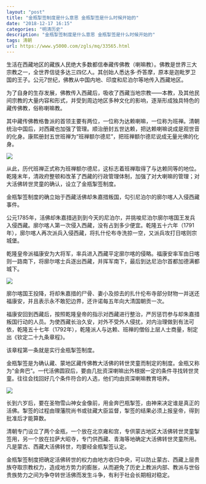 ```yaml
---
layout: "post"
title: "金瓶掣签制度是什么意思 金瓶掣签是什么时候开始的"
date: "2018-12-17 16:15"
categories: "明清历史"
description: "金瓶掣签制度是什么意思 金瓶掣签是什么时候开始的"
tags: 清朝
url: https://www.y5000.com/zgls/mq/33565.html
---
```






生活在西藏地区的藏族人民绝大多数都信奉藏传佛教（喇嘛教）。佛教是世界三大宗教之一，全世界信徒多达三四亿人。其创始人悉达多·乔答摩，原本是迦毗罗卫国的王子。公元7世纪，佛教从中国内地、印度和尼泊尔等地传入西藏地区。

为了自身的生存发展，佛教传入西藏后，吸收了西藏当地宗教——本教，及其他民间宗教的大量内容和形式，并受到周边地区多种文化的影响，逐渐形成独具特色的藏传佛教，俗称喇嘛教。

其中藏传佛教格鲁派的首领主要有两位，一位称为达赖喇嘛，一位称为班禅。清朝统治中国后，对西藏也加强了管理。顺治册封五世达赖，把达赖喇嘛说成是观世音的化身。康熙册封五世班禅为“班禅额尔德尼”，把班禅额尔德尼说成无量光佛的化身。

![](https://img.y5000.com/uploads/allimg/180925/14-1P925143TJ12.jpg)

从此，历代班禅正式称为班禅额尔德尼，这标志着班禅取得了与达赖同等的地位。乾隆末年，清政府整顿和改革了西藏的行政管理体制，加强了对大喇嘛的管理；对大活佛转世灵童的确认，设立了金瓶掣签制度。

金瓶掣签制度的确立始于西藏活佛却朱嘉措叛国，勾引尼泊尔的廓尔喀人入侵西藏事件。

公元1785年，活佛却朱嘉措逃到到今天的尼泊尔，并挑唆尼泊尔廓尔喀国王发兵入侵西藏。廓尔喀人第一次侵入西藏，没有占到多少便宜。乾隆五十六年（1791年），廓尔喀人再次派兵入侵西藏，将扎什伦布寺洗掠一空，又派兵攻打日喀则宗城堡。

乾隆皇帝派福康安为大将军，率兵进入西藏平定廓尔喀的侵略。福康安率军由日喀则一路南下，将廓尔喀士兵逐出西藏，并挥军南下，最后到达尼泊尔首都加德满都城下。

![](https://img.y5000.com/uploads/allimg/180925/14-1P925143Z0C6.jpg)

廓尔喀国王投降，将却朱嘉措的尸骨、妻小及掠去的扎什伦布寺部分财物一并送还福康安，并且表示永不敢犯边界，还许诺每五年向大清国朝贡一次。

福康安回到西藏后，按照乾隆皇帝的指示对西藏进行整治，严厉惩罚参与却朱嘉措叛国行动的人员。为使西藏长治久安，对外不受外人侵扰，对内治理做到有法可依，乾隆五十七年（1792年），乾隆派人与达赖、班禅的僧俗上层人士商量，制定出《钦定二十九条章程》。

该章程第一条就是实行金瓶掣签制度。

金瓶掣签是为确认藏、蒙地区藏传佛教大活佛的转世灵童而制定的制度。金瓶又称为“金奔巴”。一代活佛圆寂后，要由几批资深喇嘛出外根据一定的条件寻找转世灵童。往往会找回好几个条件符合的人选，他们均由资深喇嘛教育培养。

![](https://img.y5000.com/uploads/allimg/180925/14-1P925143915R3.jpg)

长到六岁后，要在圣物雪山神女金像前，用金奔巴瓶掣签，由神来决定谁是真正的活佛。掣签的过程由理藩院尚书或驻藏大臣监督，掣签的结果必须上报皇帝，得到批准后才能算数。

清朝专门设立了两个金瓶，一个放在北京雍和宫，专供蒙古地区大活佛转世灵童掣签用，另一个放在拉萨大昭寺，专门供西藏、青海等地确定大活佛转世灵童所用。凡是蒙古、西藏大活佛转世，均要经金瓶掣签认定。

金瓶掣签制度把确定活佛转世的权力由地方收归中央，可以防止蒙古、西藏上层贵族夺取宗教权力，造成地方势力的膨胀，从而避免了历史上教派内部、教派与世俗贵族势力之间为争夺转世活佛而发生斗争，有利于社会长期相对稳定。
